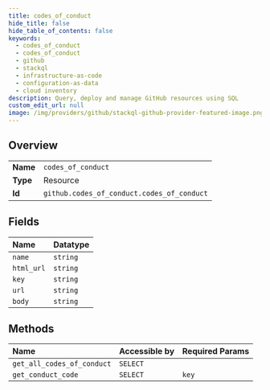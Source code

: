 ```yaml
---
title: codes_of_conduct
hide_title: false
hide_table_of_contents: false
keywords:
  - codes_of_conduct
  - codes_of_conduct
  - github    
  - stackql
  - infrastructure-as-code
  - configuration-as-data
  - cloud inventory
description: Query, deploy and manage GitHub resources using SQL
custom_edit_url: null
image: /img/providers/github/stackql-github-provider-featured-image.png
---
```

  
    

## Overview
<table><tbody>
<tr><td><b>Name</b></td><td><code>codes_of_conduct</code></td></tr>
<tr><td><b>Type</b></td><td>Resource</td></tr>
<tr><td><b>Id</b></td><td><code>github.codes_of_conduct.codes_of_conduct</code></td></tr>
</tbody></table>

## Fields
| Name | Datatype |
|:-----|:---------|
| `name` | `string` |
| `html_url` | `string` |
| `key` | `string` |
| `url` | `string` |
| `body` | `string` |
## Methods
| Name | Accessible by | Required Params |
|:-----|:--------------|:----------------|
| `get_all_codes_of_conduct` | `SELECT` |  |
| `get_conduct_code` | `SELECT` | `key` |
